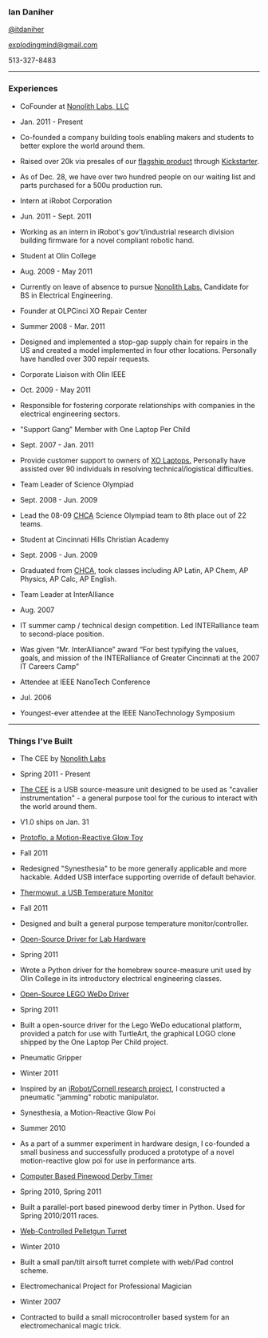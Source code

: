 <link href="markdown.css" rel="stylesheet">

### Ian Daniher

[@itdaniher](http://twitter.com/itdaniher)

explodingmind@gmail.com

513-327-8483

-----

### Experiences

* CoFounder at [Nonolith Labs, LLC][Nonolith]
 * Jan. 2011 - Present
 * Co-founded a company building tools enabling  makers and students to better explore the world around them. 
 * Raised over 20k via presales of our [flagship product][CEE] through [Kickstarter](http://kickstarter.com).
 * As of Dec. 28, we have over two hundred people on our waiting list and parts purchased for a 500u production run.

* Intern at iRobot Corporation
 * Jun. 2011 - Sept. 2011
 * Working as an intern in iRobot's gov't/industrial research division building firmware for a novel compliant robotic hand.

* Student at Olin College
 * Aug. 2009 - May 2011
 * Currently on leave of absence to pursue [Nonolith Labs.][Nonolith] Candidate for BS in Electrical Engineering.

* Founder at OLPCinci XO Repair Center
 * Summer 2008 - Mar. 2011
 * Designed and implemented a stop-gap supply chain for repairs in the US and created a model implemented in four other locations. Personally have handled over 300 repair requests.

* Corporate Liaison with Olin IEEE
 * Oct. 2009 - May 2011
 * Responsible for fostering corporate relationships with companies in the electrical engineering sectors.

* "Support Gang" Member with One Laptop Per Child
 * Sept. 2007 - Jan. 2011
 * Provide customer support to owners of [XO Laptops.](http://one.laptop.org/about/hardware) Personally have assisted over 90 individuals in resolving technical/logistical difficulties.

* Team Leader of Science Olympiad
 * Sept. 2008 - Jun. 2009
 * Lead the 08-09 [CHCA][CHCA] Science Olympiad team to 8th place out of 22 teams.

* Student at Cincinnati Hills Christian Academy
 * Sept. 2006 - Jun. 2009
 * Graduated from [CHCA][CHCA], took classes including AP Latin, AP Chem, AP Physics, AP Calc, AP English.

* Team Leader at InterAlliance
 * Aug. 2007
 * IT summer camp / technical design competition. Led INTERalliance team to second-place position.
 * Was given “Mr. InterAlliance” award “For best typifying the values, goals, and mission of the INTERalliance of Greater Cincinnati at the 2007 IT Careers Camp” 

* Attendee at IEEE NanoTech Conference
 * Jul. 2006
 * Youngest-ever attendee at the IEEE NanoTechnology Symposium

-----

### Things I've Built

* The CEE by [Nonolith Labs][Nonolith]
 * Spring 2011 - Present
 * [The CEE][CEE] is a USB source-measure unit designed to be used as "cavalier instrumentation" - a general purpose tool for the curious to interact with the world around them.
 * V1.0 ships on Jan. 31

* [Protoflo, a Motion-Reactive Glow Toy](http://github.com/itdaniher/protoflo)
 * Fall 2011
 * Redesigned "Synesthesia" to be more generally applicable and more hackable. Added USB interface supporting override of default behavior.

* [Thermowut, a USB Temperature Monitor](http://github.com/itdaniher/thermowut)
 * Fall 2011
 * Designed and built a general purpose temperature monitor/controller.

* [Open-Source Driver for Lab Hardware](http://github.com/itdaniher/Olin-SMUs)
 * Spring 2011
 * Wrote a Python driver for the homebrew source-measure unit used by Olin College in its introductory electrical engineering classes.

* [Open-Source LEGO WeDo Driver](http://github.com/itdaniher/WeDoMore)
 * Spring 2011
 * Built a open-source driver for the Lego WeDo educational platform, provided a patch for use with TurtleArt, the graphical LOGO clone shipped by the One Laptop Per Child project.

* Pneumatic Gripper
 * Winter 2011
 * Inspired by an [iRobot/Cornell research project](http://www.pnas.org/content/107/44/18809.short), I constructed a pneumatic "jamming" robotic manipulator.

* Synesthesia, a Motion-Reactive Glow Poi
 * Summer 2010
 * As a part of a summer experiment in hardware design, I co-founded a small business and successfully produced a prototype of a novel motion-reactive glow poi for use in performance arts.

* [Computer Based Pinewood Derby Timer](http://github.com/itdaniher/parallelPortTrackTimer)
 * Spring 2010, Spring 2011
 * Built a parallel-port based pinewood derby timer in Python. Used for Spring 2010/2011 races.

* [Web-Controlled Pelletgun Turret](http://github.com/itdaniher/turret)
 * Winter 2010
 * Built a small pan/tilt airsoft turret complete with web/iPad control scheme.

* Electromechanical Project for Professional Magician
 * Winter 2007
 * Contracted to build a small microcontroller based system for an electromechanical magic trick. 

[Nonolith]: http://nonolithlabs.com/  "Nonolith Labs"
[CHCA]: http://www.chca-oh.org/ "Cincinnati Hills Christian Academy"
[CEE]: http://nonolithlabs.com/cee "The CEE"
